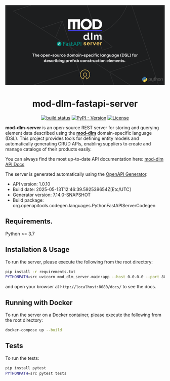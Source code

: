 

<div align="center">
    <a href="https://mod.construction/" target="_blank">
        <img src="https://raw.githubusercontent.com/mod-construction/mod-dlm-server-fastapi/main/mod-dlm-fastapi-server.png" alt="mod-dlm-logo"/>
    </a>



# mod-dlm-fastapi-server

[![build status](https://github.com/mod-construction/mod-dlm-server-fastapi/actions/workflows/publish-pypi.yml/badge.svg)](https://github.com/mod-construction/mod-dlm-server-fastapi/actions/workflows/publish-pypi.yml)
[![PyPI - Version](https://img.shields.io/pypi/v/mod-dlm-server)](https://pypi.org/project/mod-dlm-server/)
[![License](https://img.shields.io/github/license/mod-construction/mod-dlm)](https://opensource.org/licenses/MIT)
</div>

**mod-dlm-server** is an open-source REST server for storing and querying element data described using the **[mod-dlm](https://github.com/mod-construction/mod-dlm)** domain-specific language (DSL).
This project provides tools for defining entity models and automatically generating CRUD APIs, enabling suppliers to create and manage catalogs of their products easily.

You can always find the most up-to-date API documentation here: [mod-dlm API Docs](https://mod-construction.github.io/mod-dlm/)


The server is generated automatically using the  [OpenAPI Generator](https://openapi-generator.tech).

- API version: 1.0.10
- Build date: 2025-05-13T12:46:39.592539654Z[Etc/UTC]
- Generator version: 7.14.0-SNAPSHOT
- Build package: org.openapitools.codegen.languages.PythonFastAPIServerCodegen

## Requirements.

Python >= 3.7

## Installation & Usage

To run the server, please execute the following from the root directory:

```bash
pip install -r requirements.txt
PYTHONPATH=src uvicorn mod_dlm_server.main:app --host 0.0.0.0 --port 8080
```

and open your browser at `http://localhost:8080/docs/` to see the docs.

## Running with Docker

To run the server on a Docker container, please execute the following from the root directory:

```bash
docker-compose up --build
```

## Tests

To run the tests:

```bash
pip install pytest
PYTHONPATH=src pytest tests
```
